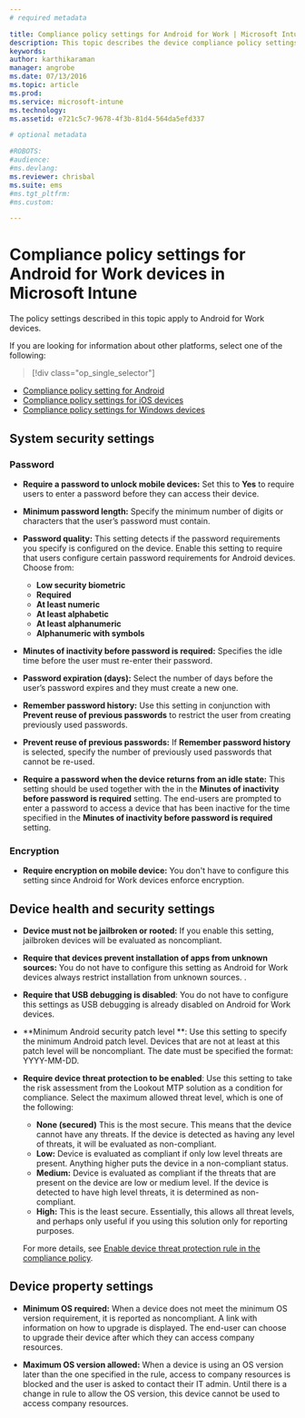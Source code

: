 ```yaml
---
# required metadata

title: Compliance policy settings for Android for Work | Microsoft Intune
description: This topic describes the device compliance policy settings for Android devices that are compatible with Android for Work.
keywords:
author: karthikaraman
manager: angrobe
ms.date: 07/13/2016
ms.topic: article
ms.prod:
ms.service: microsoft-intune
ms.technology:
ms.assetid: e721c5c7-9678-4f3b-81d4-564da5efd337

# optional metadata

#ROBOTS:
#audience:
#ms.devlang:
ms.reviewer: chrisbal
ms.suite: ems
#ms.tgt_pltfrm:
#ms.custom:

---
```



# Compliance policy settings for Android for Work devices in Microsoft Intune

The policy settings described in this topic apply to Android for Work devices.

If you are looking for information about other platforms, select one of the following:
> [!div class="op_single_selector"]
- [Compliance policy setting for Android](android-compliance-policy-settings-in-microsoft-intune.md)
- [Compliance policy settings for iOS devices](ios-compliance-policy-settings-in-microsoft-intune.md)
- [Compliance policy settings for Windows devices](windows-compliance-policy-settings-in-microsoft-intune.md)

## System security settings
### Password
- **Require a password to unlock mobile devices:** Set this to **Yes** to require users to enter a password before they can access their device.

-  **Minimum password length:** Specify the minimum number of digits or characters that the user’s password must contain.

- **Password quality:** This setting detects if the password requirements you specify is configured on the device. Enable this setting to require that users configure certain password requirements for Android devices. Choose from:
  -   **Low security biometric**
  - **Required**
  -   **At least numeric**
  -   **At least alphabetic**
  -   **At least alphanumeric**
  -   **Alphanumeric with symbols**

- **Minutes of inactivity before password is required:**  Specifies the idle time before the user must re-enter their password.

- **Password expiration (days):** Select the number of days before the user’s password expires and they must create a new one.

- **Remember password history:** Use this setting in conjunction with **Prevent reuse of previous passwords** to restrict the user from creating previously used passwords.

- **Prevent reuse of previous passwords:** If **Remember password history** is selected, specify the number of previously used passwords that cannot be re-used.

- **Require a password when the device returns from an idle state:**
  This setting should be used together with the in the **Minutes of inactivity before password is required** setting. The end-users are prompted to enter a password to access a device that has been inactive for the time specified in the
  **Minutes of inactivity before password is required** setting.

### Encryption
- **Require encryption on mobile device:** You don't have to configure this setting since Android for Work devices enforce encryption.

## Device health and security settings

- **Device must not be jailbroken or rooted:** If you enable this setting, jailbroken devices will be evaluated as noncompliant.
- **Require that devices prevent installation of apps from unknown sources:** You do not have to configure this setting as Android for Work devices always restrict installation from unknown sources. .  

- **Require that USB debugging is  disabled**: You do not have to configure this settings as USB debugging is already disabled on Android for Work devices.

- **Minimum Android security patch level **: Use this setting to specify the minimum Android patch level.  Devices that are not at least at this patch level will be noncompliant. The date must be specified the format: YYYY-MM-DD.
- **Require device threat protection to be enabled**: Use this setting to take the risk assessment from the Lookout MTP solution as a condition for compliance. Select the maximum allowed threat level, which is one of the following:

  - **None (secured)** This is the most secure. This means that the device cannot have any threats. If the device is detected as having any level of threats, it will be evaluated as non-compliant.
  - **Low:** Device is evaluated as compliant if only low level threats are present. Anything higher puts the device in a non-compliant status.
  - **Medium:** Device is evaluated as compliant if the threats that are present on the device are low or medium level. If the device is detected to have high level threats, it is determined as non-compliant.
  - **High:** This is the least secure. Essentially, this allows all threat levels, and perhaps only useful if you using this solution only for reporting purposes.

  For more details, see [Enable device threat protection rule in the compliance policy](enable-device-threat-protection-rule-in-compliance-policy.md).

## Device property settings
- **Minimum OS required:** When  a device does not meet the minimum OS version requirement, it is reported as noncompliant.
  A link with information on how to upgrade is displayed. The end-user can choose to upgrade their device after which they can access company resources.

- **Maximum OS version allowed:** When a device is using an OS version later than the one specified in the rule, access to company resources is blocked and the user is asked to contact their IT admin. Until there is a change in rule to allow the OS version, this device cannot be used to access company resources.
